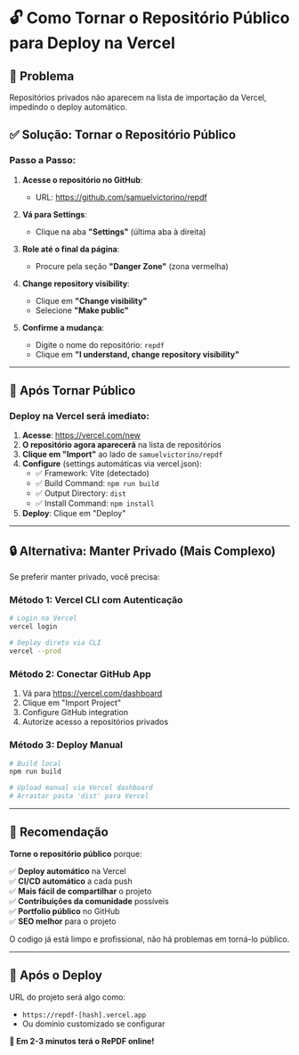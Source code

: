 # 🔓 Como Tornar o Repositório Público para Deploy na Vercel

## 🎯 Problema
Repositórios privados não aparecem na lista de importação da Vercel, impedindo o deploy automático.

## ✅ Solução: Tornar o Repositório Público

### **Passo a Passo:**

1. **Acesse o repositório no GitHub**:
   - URL: https://github.com/samuelvictorino/repdf

2. **Vá para Settings**:
   - Clique na aba **"Settings"** (última aba à direita)

3. **Role até o final da página**:
   - Procure pela seção **"Danger Zone"** (zona vermelha)

4. **Change repository visibility**:
   - Clique em **"Change visibility"**
   - Selecione **"Make public"**

5. **Confirme a mudança**:
   - Digite o nome do repositório: `repdf`
   - Clique em **"I understand, change repository visibility"**

---

## 🚀 Após Tornar Público

### **Deploy na Vercel será imediato:**

1. **Acesse**: https://vercel.com/new
2. **O repositório agora aparecerá** na lista de repositórios
3. **Clique em "Import"** ao lado de `samuelvictorino/repdf`
4. **Configure** (settings automáticas via vercel.json):
   - ✅ Framework: Vite (detectado)
   - ✅ Build Command: `npm run build`
   - ✅ Output Directory: `dist`
   - ✅ Install Command: `npm install`
5. **Deploy**: Clique em "Deploy"

---

## 🔒 Alternativa: Manter Privado (Mais Complexo)

Se preferir manter privado, você precisa:

### **Método 1: Vercel CLI com Autenticação**
```bash
# Login na Vercel
vercel login

# Deploy direto via CLI
vercel --prod
```

### **Método 2: Conectar GitHub App**
1. Vá para https://vercel.com/dashboard
2. Clique em "Import Project"
3. Configure GitHub integration
4. Autorize acesso a repositórios privados

### **Método 3: Deploy Manual**
```bash
# Build local
npm run build

# Upload manual via Vercel dashboard
# Arrastar pasta 'dist' para Vercel
```

---

## 🌟 Recomendação

**Torne o repositório público** porque:

✅ **Deploy automático** na Vercel  
✅ **CI/CD automático** a cada push  
✅ **Mais fácil de compartilhar** o projeto  
✅ **Contribuições da comunidade** possíveis  
✅ **Portfolio público** no GitHub  
✅ **SEO melhor** para o projeto  

O codigo já está limpo e profissional, não há problemas em torná-lo público.

---

## 🎯 Após o Deploy

URL do projeto será algo como:
- `https://repdf-[hash].vercel.app`
- Ou domínio customizado se configurar

**🚀 Em 2-3 minutos terá o RePDF online!**